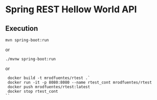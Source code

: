 # Spring REST Hellow World API

## Execution

```
mvn spring-boot:run
```
or
```
./mvnw spring-boot:run
```
or
```
 docker build -t mrodfuentes/rtest .`
 docker run -it -p 8080:8080 --name rtest_cont mrodfuentes/rtest
 docker push mrodfuentes/rtest:latest
 docker stop rtest_cont
``
